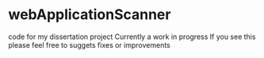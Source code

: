 # webApplicationScanner
code for my dissertation project
Currently a work in progress
If you see this please feel free to suggets fixes or improvements
